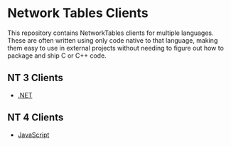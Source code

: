 # Network Tables Clients

This repository contains NetworkTables clients for multiple languages. These are often written using only code native to that language, making them easy to use in external projects without needing to figure out how to package and ship C or C++ code.

## NT 3 Clients

* [.NET](#nt3/dotnet)

## NT 4 Clients

* [JavaScript](#nt4/js)